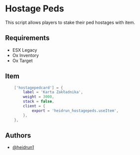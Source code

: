 
# Hostage Peds

This script allows players to stake their ped hostages with item.
## Requirements
- ESX Legacy
- Ox Inventory
- Ox Target
## Item 

```lua
	['hostagepedcard'] = {
		label = 'Karta Zakładnika',
		weight = 3000,
		stack = false,
		client = {
			export = 'heidrun_hostagepeds.useItem',
		},
	},
```
## Authors

- [@heidrun1](https://github.com/heidrun1)
